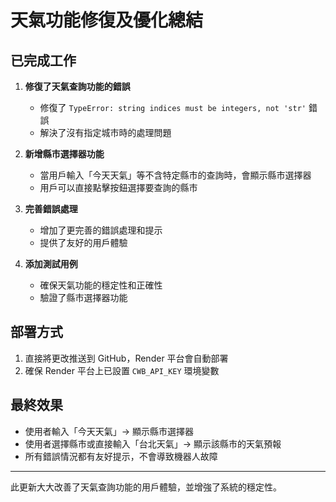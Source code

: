 # 天氣功能修復及優化總結

## 已完成工作

1. **修復了天氣查詢功能的錯誤**
   - 修復了 `TypeError: string indices must be integers, not 'str'` 錯誤
   - 解決了沒有指定城市時的處理問題

2. **新增縣市選擇器功能**
   - 當用戶輸入「今天天氣」等不含特定縣市的查詢時，會顯示縣市選擇器
   - 用戶可以直接點擊按鈕選擇要查詢的縣市

3. **完善錯誤處理**
   - 增加了更完善的錯誤處理和提示
   - 提供了友好的用戶體驗

4. **添加測試用例**
   - 確保天氣功能的穩定性和正確性
   - 驗證了縣市選擇器功能

## 部署方式

1. 直接將更改推送到 GitHub，Render 平台會自動部署
2. 確保 Render 平台上已設置 `CWB_API_KEY` 環境變數

## 最終效果

- 使用者輸入「今天天氣」→ 顯示縣市選擇器
- 使用者選擇縣市或直接輸入「台北天氣」→ 顯示該縣市的天氣預報
- 所有錯誤情況都有友好提示，不會導致機器人故障

---

此更新大大改善了天氣查詢功能的用戶體驗，並增強了系統的穩定性。 